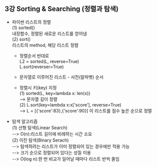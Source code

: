 ## 3강 Sorting & Searching (정렬과 탐색)

- 파이썬 리스트의 정렬  
    (1) sorted()  
        내장함수, 정렬된 새로운 리스트를 얻어냄  
    (2) sort()  
        리스트의 method, 해당 리스트 정렬  

    * 정렬순서 반대로  
        L2 = sorted(L, reverse=True)  
        L.sort(reverser=True)  

    * 문자열로 이루어진 리스트 - 사전(알파벳) 순서  

    * 정렬시 키(key) 지정  
        (1) sorted(L, key=lambda x: len(x))  
            --> 문자열 길이 정렬  
        (2) L.sort(key=lambda x:x['score'], reverse=True)  
            --> L = [{'score':83},{'score':90}] 이 리스트를 점수 높은 순으로 정렬  


- 탐색 알고리즘  
    (1) 선형 탐색(Linear Search)  
        --> O(n):리스트 길이에 비례하는 시간 소요  
    (2) 이진 탐색(Binary Serach)  
        --> 탐색하려는 리스트가 이미 정렬되어 있는 경우에만 적용 가능  
        --> 크기 순으로 정렬되어 있다는 성질 이용  
        --> O(log n):한 번 비교가 일어날 때마다 리스트 반씩 줄임  
    
